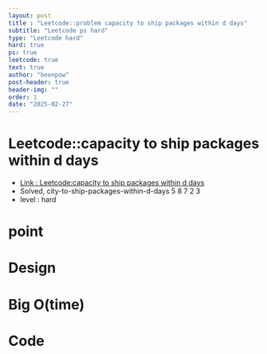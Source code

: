 ```yaml
---
layout: post
title : "Leetcode::problem capacity to ship packages within d days"
subtitle: "Leetcode ps hard"
type: "Leetcode hard"
hard: true
ps: true
leetcode: true
text: true
author: "beenpow"
post-header: true
header-img: ""
order: 1
date: "2025-02-27"
---
```


# Leetcode::capacity to ship packages within d days
- [Link : Leetcode:capacity to ship packages within d days]()
- Solved, city-to-ship-packages-within-d-days 5 8 7 2 3
- level : hard
# point

# Design


# Big O(time)

# Code

```cpp

```